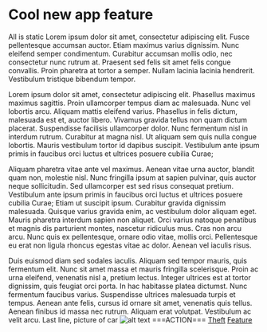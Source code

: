 # Cool new app feature
All is static
Lorem ipsum dolor sit amet, consectetur adipiscing elit. Fusce pellentesque accumsan auctor. Etiam maximus varius dignissim. Nunc eleifend semper condimentum. Curabitur accumsan mollis odio, nec consectetur nunc rutrum at. Praesent sed felis sit amet felis congue convallis. Proin pharetra at tortor a semper. Nullam lacinia lacinia hendrerit. Vestibulum tristique bibendum tempor.

Lorem ipsum dolor sit amet, consectetur adipiscing elit. Phasellus maximus maximus sagittis. Proin ullamcorper tempus diam ac malesuada. Nunc vel lobortis arcu. Aliquam mattis eleifend varius. Phasellus in felis dictum, malesuada est et, auctor libero. Vivamus gravida tellus non quam dictum placerat. Suspendisse facilisis ullamcorper dolor. Nunc fermentum nisl in interdum rutrum. Curabitur at magna nisl. Ut aliquam sem quis nulla congue lobortis. Mauris vestibulum tortor id dapibus suscipit. Vestibulum ante ipsum primis in faucibus orci luctus et ultrices posuere cubilia Curae;

Aliquam pharetra vitae ante vel maximus. Aenean vitae urna auctor, blandit quam non, molestie nisl. Nunc fringilla ipsum at sapien pulvinar, quis auctor neque sollicitudin. Sed ullamcorper est sed risus consequat pretium. Vestibulum ante ipsum primis in faucibus orci luctus et ultrices posuere cubilia Curae; Etiam ut suscipit ipsum. Curabitur gravida dignissim malesuada. Quisque varius gravida enim, ac vestibulum dolor aliquam eget. Mauris pharetra interdum sapien non aliquet. Orci varius natoque penatibus et magnis dis parturient montes, nascetur ridiculus mus. Cras non arcu arcu. Nunc quis ex pellentesque, ornare odio vitae, mollis orci. Pellentesque eu erat non ligula rhoncus egestas vitae ac dolor. Aenean vel iaculis risus.

Duis euismod diam sed sodales iaculis. Aliquam sed tempor mauris, quis fermentum elit. Nunc sit amet massa et mauris fringilla scelerisque. Proin ac urna eleifend, venenatis nisl a, pretium lectus. Integer ultrices est at tortor dignissim, quis feugiat orci porta. In hac habitasse platea dictumst. Nunc fermentum faucibus varius. Suspendisse ultrices malesuada turpis et tempus. Aenean ante felis, cursus id ornare sit amet, venenatis quis tellus. Aenean finibus id massa nec rutrum. Aliquam erat volutpat. Vestibulum ac velit arcu.
Last line, picture of car
![alt text](https://images.unsplash.com/photo-1567656569629-7fab0e1f56b1?ixlib=rb-1.2.1&ixid=eyJhcHBfaWQiOjEyMDd9&auto=format&fit=crop&w=1164&q=80 "Image 1")
===ACTION===
[Theft](app://sparta/cool_feature_link)
[Feature](app://sparta/cool_feature_link)
